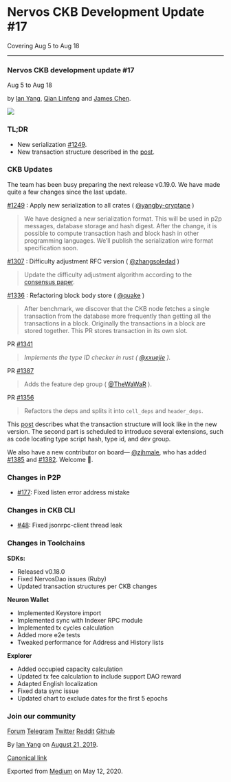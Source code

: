 # Nervos CKB Development Update \#17

Covering Aug 5 to Aug 18

------------------------------------------------------------------------

### Nervos CKB development update \#17

Aug 5 to Aug 18

by [Ian Yang](/u/72022cac4c7c?source=post_page---------------------------), [Qian Linfeng](https://github.com/thewawar?source=post_page---------------------------) and [James Chen](/u/24192bbe4c92?source=post_page---------------------------).

![](https://cdn-images-1.medium.com/max/1200/1*wZaEZLSY2y1kgtGAtAjxqg.png)

### TL;DR

-   New serialization [\#1249](https://github.com/nervosnetwork/ckb/pull/1249).
-   New transaction structure described in the [post](https://talk.nervos.org/t/ckb-transaction-structure-part-i/3432).

### CKB Updates

The team has been busy preparing the next release v0.19.0. We have made quite a few changes since the last update.

[\#1249](https://github.com/nervosnetwork/ckb/pull/1249) : Apply new serialization to all crates ( [@yangby-cryptape](https://github.com/yangby-cryptape) )

> We have designed a new serialization format. This will be used in p2p messages, database storage and hash digest. After the change, it is possible to compute transaction hash and block hash in other programming languages. We’ll publish the serialization wire format specification soon.

[\#1307](https://github.com/nervosnetwork/ckb/pull/1307) : Difficulty adjustment RFC version ( [@zhangsoledad](https://github.com/zhangsoledad) )

> Update the difficulty adjustment algorithm according to the [consensus paper](https://github.com/nervosnetwork/rfcs/blob/master/rfcs/0020-ckb-consensus-protocol/0020-ckb-consensus-protocol.md#dynamic-difficulty-adjustment-mechanism).

[\#1336](https://github.com/nervosnetwork/ckb/pull/1336) : Refactoring block body store ( [@quake](https://github.com/quake) )

> After benchmark, we discover that the CKB node fetches a single transaction from the database more frequently than getting all the transactions in a block. Originally the transactions in a block are stored together. This PR stores transaction in its own slot.

PR [\#1341](https://github.com/nervosnetwork/ckb/pull/1341)

> *Implements the type ID checker in rust (* [*@xxuejie*](https://github.com/xxuejie) *).*

PR [\#1387](https://github.com/nervosnetwork/ckb/pull/1387)

> Adds the feature dep group ( [@TheWaWaR](https://github.com/TheWaWaR) ).

PR [\#1356](https://github.com/nervosnetwork/ckb/pull/1356)

> Refactors the deps and splits it into `cell_deps` and `header_deps`.

This [post](https://talk.nervos.org/t/ckb-transaction-structure-part-i/3432) describes what the transaction structure will look like in the new version. The second part is scheduled to introduce several extensions, such as code locating type script hash, type id, and dev group.

We also have a new contributor on board— [@zjhmale](https://github.com/zjhmale), who has added [\#1385](https://github.com/nervosnetwork/ckb/pull/1385) and [\#1382](https://github.com/nervosnetwork/ckb/pull/1382). Welcome 🎉.

### Changes in P2P

-   [\#177](https://github.com/nervosnetwork/p2p/pull/177): Fixed listen error address mistake

### Changes in CKB CLI

-   [\#48](https://github.com/nervosnetwork/ckb-cli/pull/48): Fixed jsonrpc-client thread leak

### Changes in Toolchains

**SDKs:**

-   Released v0.18.0
-   Fixed NervosDao issues (Ruby)
-   Updated transaction structures per CKB changes

**Neuron Wallet**

-   Implemented Keystore import
-   Implemented sync with Indexer RPC module
-   Implemented tx cycles calculation
-   Added more e2e tests
-   Tweaked performance for Address and History lists

**Explorer**

-   Added occupied capacity calculation
-   Updated tx fee calculation to include support DAO reward
-   Adapted English localization
-   Fixed data sync issue
-   Updated chart to exclude dates for the first 5 epochs

### Join our community

[Forum](https://talk.nervos.org) [Telegram](https://t.me/nervosnetwork) [Twitter](https://twitter.com/nervosnetwork) [Reddit](https://www.reddit.com/r/NervosNetwork) [Github](https://github.com/nervosnetwork)

By [Ian Yang](https://medium.com/@doitian) on [August 21, 2019](https://medium.com/p/1598832abfa5).

[Canonical link](https://medium.com/@doitian/nervos-ckb-development-update-17-1598832abfa5)

Exported from [Medium](https://medium.com) on May 12, 2020.
